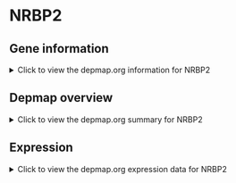 <h1>NRBP2</h1>

<h2>Gene information</h2>
<details>
  <summary>Click to view the depmap.org information for NRBP2</summary>
  <p><a href="https://depmap.org/portal/gene/NRBP2?tab=about" target="_BLANK">Open page in a new tab...</a></p>
  <iframe src="https://depmap.org/portal/gene/NRBP2?tab=about" style="border:none;width:100%;height:800px"></iframe>
</details>

<h2>Depmap overview</h2>
<details>
  <summary>Click to view the depmap.org summary for NRBP2</summary>
  <p><a href="https://depmap.org/portal/gene/NRBP2?tab=overview" target="_BLANK">Open page in a new tab...</a></p>
  <iframe src="https://depmap.org/portal/gene/NRBP2?tab=overview" style="border:none;width:100%;height:800px"></iframe>
</details>

<h2>Expression</h2>
<details>
  <summary>Click to view the depmap.org expression data for NRBP2</summary>
  <p><a href="https://depmap.org/portal/gene/NRBP2?tab=characterization" target="_BLANK">Open page in a new tab...</a></p>
  <iframe src="https://depmap.org/portal/gene/NRBP2?tab=characterization" style="border:none;width:100%;height:800px"></iframe>
</details>


<!--
<h2>Reactome Pathway diagram</h2>
<details>
  <summary>Click to view the Reactome pathway for NRBP2</summary>
  <p><a href="PURL" target="_BLANK">Open page in a new tab...</a></p>
  PNAME
</details>
-->


